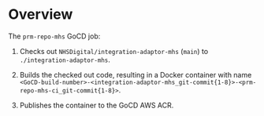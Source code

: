 # Overview

The `prm-repo-mhs` GoCD job:

1. Checks out `NHSDigital/integration-adaptor-mhs` (`main`) to `./integration-adaptor-mhs`.

2. Builds the checked out code, resulting in a Docker container with name `<GoCD-build-number>-<integration-adaptor-mhs_git-commit{1-8}>-<prm-repo-mhs-ci_git-commit{1-8}>`.

3. Publishes the container to the GoCD AWS ACR.
